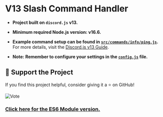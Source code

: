 # V13 Slash Command Handler

- **Project built on `discord.js` v13.**
- **Minimum required Node.js version: v16.6.**
- **Example command setup can be found in [`src/commands/info/ping.js`](https://github.com/memte/ExampleBot/blob/v13/src/commands/info/ping.js).**  
  For more details, visit the [Discord.js v13 Guide](https://v13.discordjs.guide/interactions/slash-commands.html#options).

- **Note: Remember to configure your settings in the [`config.js`](https://github.com/memte/ExampleBot/blob/v13/src/config.js) file.**

## 🌟 Support the Project

If you find this project helpful, consider giving it a ⭐ on GitHub!

![Vote](https://user-images.githubusercontent.com/63320170/175336722-373eaf92-1454-4bce-b97c-e8a629c2628e.png)

### [Click here for the ES6 Module version.](https://github.com/memte/ExampleBot/tree/v13-es6)

